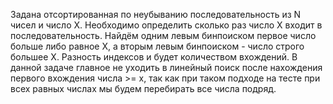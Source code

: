 Задана отсортированная по неубыванию последовательность из N чисел и число X. Необходимо определить сколько раз число Х входит в последовательность.
Найдём одним левым бинпоиском первое число больше либо равное Х, а вторым левым бинпоиском - число строго большее Х. Разность индексов и будет количеством вхождений. В данной задаче главное не уходить в линейный поиск после нахождения первого вхождения числа >= х, так как при таком подходе на тесте при всех равных числах мы будем перебирать все числа подряд.
